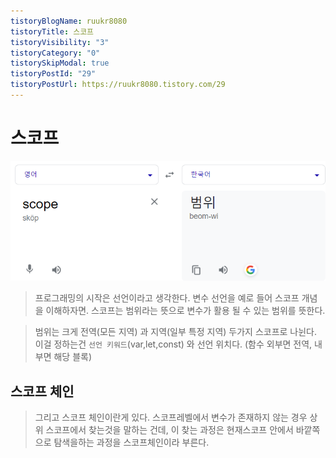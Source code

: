 ```yaml
---
tistoryBlogName: ruukr8080
tistoryTitle: 스코프
tistoryVisibility: "3"
tistoryCategory: "0"
tistorySkipModal: true
tistoryPostId: "29"
tistoryPostUrl: https://ruukr8080.tistory.com/29
---
```


# 스코프 
![스코프-4.png](../../../../../Attachments/%EC%8A%A4%EC%BD%94%ED%94%84-4.png)
>프로그래밍의 시작은 선언이라고 생각한다.
변수 선언을 예로 들어 스코프 개념을 이해하자면.
스코프는 범위라는 뜻으로
변수가 활용 될 수 있는 범위를 뜻한다.


>범위는 크게 전역(모든 지역) 과 지역(일부 특정 지역) 두가지 스코프로 나뉜다.
이걸 정하는건 `선언 키워드`(var,let,const) 와
선언 위치다.
(함수 외부면 전역, 내부면 해당 블록)

## 스코프 체인
>그리고 스코프 체인이란게 있다.
스코프레벨에서 변수가 존재하지 않는 경우 상위 스코프에서 찾는것을 말하는 건데, 이 찾는 과정은 현재스코프 안에서 바깥쪽으로 탐색을하는 과정을 스코프체인이라 부른다.

